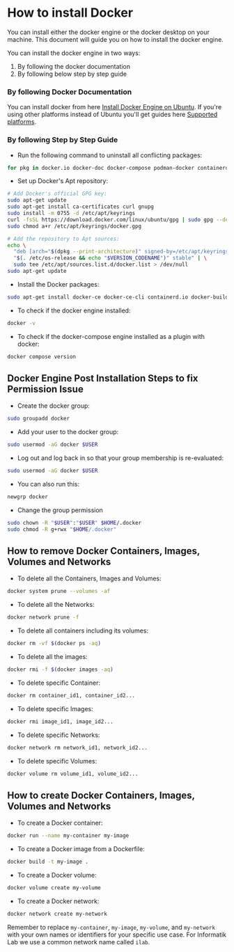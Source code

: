 # How to install Docker

You can install either the docker engine or the docker desktop on your machine. This document will guide you on how to install the docker engine.

You can install the docker engine in two ways:

1. By following the docker documentation
2. By following below step by step guide

### By following Docker Documentation

You can install docker from here [Install Docker Engine on Ubuntu](https://docs.docker.com/engine/install/ubuntu/). If you're using other platforms instead of Ubuntu you'll get guides here [Supported platforms](https://docs.docker.com/engine/install/).

### By following Step by Step Guide

- Run the following command to uninstall all conflicting packages:

```bash
for pkg in docker.io docker-doc docker-compose podman-docker containerd runc; do sudo apt-get remove $pkg; done
```

- Set up Docker's Apt repository:

```bash
# Add Docker's official GPG key:
sudo apt-get update
sudo apt-get install ca-certificates curl gnupg
sudo install -m 0755 -d /etc/apt/keyrings
curl -fsSL https://download.docker.com/linux/ubuntu/gpg | sudo gpg --dearmor -o /etc/apt/keyrings/docker.gpg
sudo chmod a+r /etc/apt/keyrings/docker.gpg

# Add the repository to Apt sources:
echo \
  "deb [arch="$(dpkg --print-architecture)" signed-by=/etc/apt/keyrings/docker.gpg] https://download.docker.com/linux/ubuntu \
  "$(. /etc/os-release && echo "$VERSION_CODENAME")" stable" | \
  sudo tee /etc/apt/sources.list.d/docker.list > /dev/null
sudo apt-get update
```

- Install the Docker packages:

```bash
sudo apt-get install docker-ce docker-ce-cli containerd.io docker-buildx-plugin docker-compose-plugin
```

- To check if the docker engine installed:

```bash
docker -v
```

- To check if the docker-compose engine installed as a plugin with docker:

```bash
docker compose version
```

## Docker Engine Post Installation Steps to fix Permission Issue

- Create the docker group:

```bash
sudo groupadd docker
```

- Add your user to the docker group:

```bash
sudo usermod -aG docker $USER
```

- Log out and log back in so that your group membership is re-evaluated:

```bash
sudo usermod -aG docker $USER
```

- You can also run this:

```bash
newgrp docker
```

- Change the group permission

```bash
sudo chown -R "$USER":"$USER" $HOME/.docker
sudo chmod -R g+rwx "$HOME/.docker"
```

## How to remove Docker Containers, Images, Volumes and Networks

- To delete all the Containers, Images and Volumes:

```bash
docker system prune --volumes -af
```

- To delete all the Networks:

```bash
docker network prune -f
```

- To delete all containers including its volumes:

```bash
docker rm -vf $(docker ps -aq)
```

- To delete all the images:

```bash
docker rmi -f $(docker images -aq)
```

- To delete specific Container:

```bash
docker rm container_id1, container_id2...
```

- To delete specific Images:

```bash
docker rmi image_id1, image_id2...
```

- To delete specific Networks:

```bash
docker network rm network_id1, network_id2...
```

- To delete specific Volumes:

```bash
docker volume rm volume_id1, volume_id2...
```

## How to create Docker Containers, Images, Volumes and Networks

- To create a Docker container:

```bash
docker run --name my-container my-image
```

- To create a Docker image from a Dockerfile:

```bash
docker build -t my-image .
```

- To create a Docker volume:

```bash
docker volume create my-volume
```

- To create a Docker network:

```bash
docker network create my-network
```

Remember to replace `my-container`, `my-image`, `my-volume`, and `my-network` with your own names or identifiers for your specific use case. For Informatik Lab we use a common network name called `ilab`.
